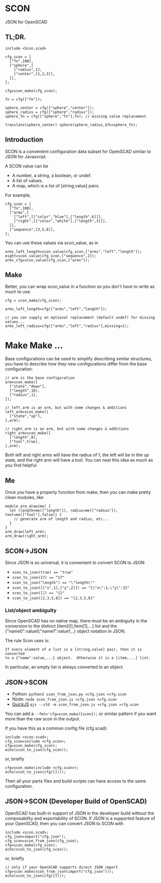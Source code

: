 # SCON

JSON for OpenSCAD

## TL;DR.

```
include <Scon.scad>

cfg_scon = [
  ["fn",100],
  ["sphere",[
    ["radius",1],
    ["center",[1,2,3]],
  ]],
];

cfg=scon_make(cfg_scon);

fn = cfg(["fn"]);

sphere_center = cfg(["sphere","center"]);
sphere_radius = cfg(["sphere","radius"]);
sphere_fn = cfg(["sphere","fn"],fn); // missing value replacement

translate(sphere_center) sphere(sphere_radius,$fn=sphere_fn);
```

## Introduction

SCON is a convenient configuration data subset for OpenSCAD similar to JSON for Javascript.

A SCON value can be

* A number, a string, a boolean, or undef.
* A list of values.
* A map, which is a list of [string,value] pairs.

For example,
```
cfg_scon = [
  ["fn",100],
  ["arms",[
    ["left",[["color","blue"],["length",6]]],
    ["right",[["color","white"],["length",3]]],
  ]],
  ["sequence",[3,5,8]],
];
```

You can use these values via scon_value, as in
```
arms_left_length=scon_value(cfg_scon,["arms","left","length"]);
eight=scon_value(cfg_scon,["sequence",2]);
arms_cfg=scon_value(cfg_scon,["arms"]);
```

## Make

Better, you can wrap scon_value in a function so you don't have to write as much to use:
```
cfg = scon_make(cfg_scon);

arms_left_length=cfg(["arms","left","length"]);

// you can supply an optional replacement (default undef) for missing values...
arms_left_radius=cfg(["arms","left","radius"],missing=1);
```

# Make Make ...

Base configurations can be used to simplify describing similar structures, you have to
describe how they new configurations differ from the base configuration:

```
// arm is the base configuration
arm=scon_make([
  ["state","down"],
  ["length",10],
  ["radius",1],
]);

// left_arm is an arm, but with some changes & additions
left_arm=scon_make([
  ["state","up"],
],arm);

// right_arm is an arm, but with some changes & additions
right_arm=scon_make([
  ["length",8],
  ["tool",true],
],arm);
```
Both left and right arms will have the radius of 1, the left will be in the up state, and
the right arm will have a tool.  You can nest this idea as much as you find helpful.

## Me

Once you have a property function from make, then you can make pretty clean modules, like

```
module arm_draw(me) {
  let (length=me(["length"]), radius=me(["radius"]), tool=me(["tool"],false)) {
    // generate arm of length and radius, etc...
  }
}
arm_draw(left_arm);
arm_draw(right_arm);
```

## SCON→JSON

Since JSON is so universal, it is convenient to convert SCON to JSON:

 * `scon_to_json(true) == "true"`
 * `scon_to_json(17) == "17"`
 * `scon_to_json("length") == "\"length\""`
 * `scon_to_json([["x",1],["y",2]]) == "{\"x\":1,\"y\":2}"`
 * `scon_to_json([]) == "{}"`
 * `scon_to_json([2,3,5,8]) == "[2,3,5,8]"`

### List/object ambiguity

Since OpenSCAD has no native map, there must be an ambiguity in the conversion to the
distinct [item[0],item[1],...] list and the {"name0":value0,"name1":value1,..} object
notation in JSON.

The rule Scon uses is:
```
If every element of a list is a [string,value] pair, then it is converted
to a {"name":value,...} object.  Otherwise it is a [item,...] list.
```
In particular, an empty list is always converted to an object.

## JSON→SCON

* Python: `python3 scon_from_json.py <cfg.json >cfg.scon`
* Node: `node scon_from_json.js <cfg.json >cfg.scon`
* [QuickJS](https://bellard.org/quickjs/) `qjs --std -m scon_from_json.js <cfg.json >cfg.scon`

You can add a `--fmt='cfg=scon_make({scon});` or similar pattern if you want more than the raw scon in the output.

If you have this as a common config file (cfg.scad):
```
include <scon.scad>;
cfg_scon=include <cfg.scon>;
cfg=scon_make(cfg_scon);
echo(scon_to_json(cfg_scon));
```
or, briefly
```
cfg=scon_make(include <cfg.scon>);
echo(scon_to_json(cfg([])));
```

Then all your parts files and build scripts can have access to the same configuration.

## JSON→SCON (Developer Build of OpenSCAD)

OpenSCAD has built-in support of JSON in the developer build without the composability
and exportability of SCON.  If JSON is a supported feature of your OpenSCAD, then you
can convert JSON to SCON with
```
include <scon.scad>;
cfg_json=import("cfg.json");
cfg_scon=scon_from_json(cfg_json);
cfg=scon_make(cfg_scon);
echo(scon_to_json(cfg_scon));
```
or, briefly
```
// only if your OpenSCAD supports direct JSON import
cfg=scon_make(scon_from_json(import("cfg.json")));
echo(scon_to_json(cfg([])));
```



